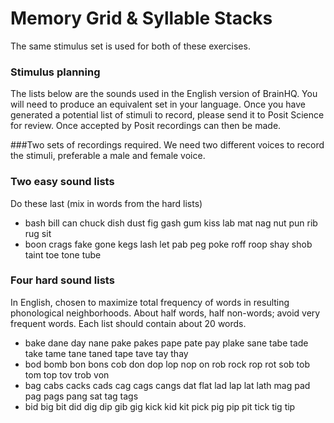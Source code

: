 Memory Grid & Syllable Stacks 
=============================
The same stimulus set is used for both of these exercises. 

### Stimulus planning
The lists below are the sounds used in the English version of BrainHQ. You will need to produce an equivalent set in your language. Once you have generated a potential list of stimuli to record, please send it to Posit Science for review. Once accepted by Posit recordings can then be made. 

###Two sets of recordings required. 
We need two different voices to record the stimuli, preferable a male and female voice.

### Two  easy sound lists 
Do these last (mix in words from the hard lists)

 - bash bill can chuck dish dust fig gash gum kiss lab mat nag nut pun rib rug sit
 - boon crags fake gone kegs lash let pab peg poke roff roop shay shob taint toe tone tube

### Four hard sound lists
In English, chosen to maximize total frequency of words in resulting phonological neighborhoods. About
half words, half non-words; avoid very frequent words. Each list should contain about 20 words.

 - bake dane day nane pake pakes pape pate pay plake sane tabe tade take tame tane taned tape tave tay thay
 - bod bomb bon bons cob don dop lop nop on rob rock rop rot sob tob tom top tov trob von
 - bag cabs cacks cads cag cags cangs dat flat lad lap lat lath mag pad pag pags pang sat tag tags
 - bid big bit did dig dip gib gig kick kid kit pick pig pip pit tick tig tip